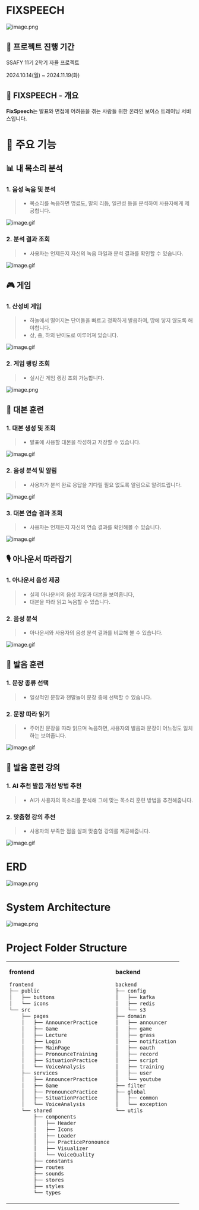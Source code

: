# FIXSPEECH

![image.png](./docs/FIXSPEECH_LOGO.png)

## 📘 프로젝트 진행 기간

SSAFY 11기 2학기 자율 프로젝트

2024.10.14(월) ~ 2024.11.19(화)

## 🔎 FIXSPEECH - 개요

**FixSpeech**는 발표와 면접에 어려움을 겪는 사람들 위한 온라인 보이스 트레이닝 서비스입니다.

# 💎 주요 기능

## 📊 내 목소리 분석

### 1. 음성 녹음 및 분석

> - 목소리를 녹음하면 명료도, 말의 리듬, 일관성 등을 분석하여 사용자에게 제공합니다.

![image.gif](./docs/내목소리분석.gif)

### 2. 분석 결과 조회

> - 사용자는 언제든지 자신의 녹음 파일과 분석 결과를 확인할 수 있습니다.

![image.gif](./docs/목소리분석결과.gif)

## 🎮 게임

### 1. 산성비 게임

> - 하늘에서 떨어지는 단어들을 빠르고 정확하게 발음하여, 땅에 닿지 않도록 해야합니다.
> - 상, 중, 하의 난이도로 이루어져 있습니다.

![image.gif](./docs/산성비.gif)

### 2. 게임 랭킹 조회

> - 실시간 게임 랭킹 조회 가능합니다.

![image.png](./docs/랭킹캡쳐.gif)

## 📃 대본 훈련

### 1. 대본 생성 및 조회

> - 발표에 사용할 대본을 작성하고 저장할 수 있습니다.

![image.gif](./docs/대본생성.gif)

### 2. 음성 분석 및 알림

> - 사용자가 분석 완료 응답을 기다릴 필요 없도록 알림으로 알려드립니다.

![image.gif](./docs/대본분석.gif)

### 3. 대본 연습 결과 조회

> - 사용자는 언제든지 자신의 연습 결과를 확인해볼 수 있습니다.

![image.gif](./docs/대본연습결과.gif)

## 🎙 아나운서 따라잡기

### 1. 아나운서 음성 제공

> - 실제 아나운서의 음성 파일과 대본을 보여줍니다,
> - 대본을 따라 읽고 녹음할 수 있습니다.

### 2. 음성 분석

> - 아나운서와 사용자의 음성 분석 결과를 비교해 볼 수 있습니다.

![image.gif](./docs/아나운서.gif)

## 🎯 발음 훈련

### 1. 문장 종류 선택

> - 일상적인 문장과 잰말놀이 문장 중에 선택할 수 있습니다.

### 2. 문장 따라 읽기

> - 주어진 문장을 따라 읽으며 녹음하면, 사용자의 발음과 문장이 어느정도 일치하는 보여줍니다.

![image.gif](./docs/발음훈련.gif)

## 📖 발음 훈련 강의

### 1. AI 추천 발음 개선 방법 추천

> - AI가 사용자의 목소리를 분석해 그에 맞는 목소리 훈련 방법을 추천해줍니다.

### 2. 맞춤형 강의 추천

> - 사용자의 부족한 점을 살펴 맞춤형 강의를 제공해줍니다.

![image.gif](./docs/발음훈련강의.gif)

# ERD

![image.png](./docs/FIXSPEECH_ERD.PNG)

# System Architecture

![image.png](./docs/FIXSPEECH_시스템아키텍쳐.png)

# Project Folder Structure

<table>
<tr style="vertical-align: top;">
<td>
<div>
<p style="font-weight: bold">frontend</p>

```bash
frontend
├── public
│   ├── buttons
│   └── icons
└── src
    ├── pages
    │   ├── AnnouncerPractice
    │   ├── Game
    │   ├── Lecture
    │   ├── Login
    │   ├── MainPage
    │   ├── PronounceTraining
    │   ├── SituationPractice
    │   └── VoiceAnalysis
    ├── services
    │   ├── AnnouncerPractice
    │   ├── Game
    │   ├── PronouncePractice
    │   ├── SituationPractice
    │   └── VoiceAnalysis
    └── shared
        ├── components
        │   ├── Header
        │   ├── Icons
        │   ├── Loader
        │   ├── PracticePronounce
        │   ├── Visualizer
        │   └── VoiceQuality
        ├── constants
        ├── routes
        ├── sounds
        ├── stores
        ├── styles
        └── types
```

</div>
</td>
<td>
<div>
<p style="font-weight: bold">backend</p>

```bash
backend
├── config
│   ├── kafka
│   ├── redis
│   └── s3
├── domain
│   ├── announcer
│   ├── game
│   ├── grass
│   ├── notification
│   ├── oauth
│   ├── record
│   ├── script
│   ├── training
│   ├── user
│   └── youtube
├── filter
├── global
│   ├── common
│   └── exception
└── utils

```

</div>
</td>
</tr>
</table>
